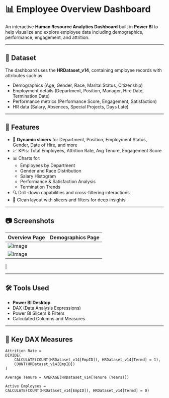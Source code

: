 # 📊 Employee Overview Dashboard

An interactive **Human Resource Analytics Dashboard** built in **Power BI** to help visualize and explore employee data including demographics, performance, engagement, and attrition.

---

## 📁 Dataset

The dashboard uses the **HRDataset_v14**, containing employee records with attributes such as:

- Demographics (Age, Gender, Race, Marital Status, Citizenship)
- Employment details (Department, Position, Manager, Hire Date, Termination Date)
- Performance metrics (Performance Score, Engagement, Satisfaction)
- HR data (Salary, Absences, Special Projects, Days Late)

---

## 🧩 Features

- 📌 **Dynamic slicers** for Department, Position, Employment Status, Gender, Date of Hire, and more
- 📈 KPIs: Total Employees, Attrition Rate, Avg Tenure, Engagement Score
- 📊 Charts for:
  - Employees by Department
  - Gender and Race Distribution
  - Salary Histogram
  - Performance & Satisfaction Analysis
  - Termination Trends
- 🔍 Drill-down capabilities and cross-filtering interactions
- 🎨 Clean layout with slicers and filters for deep insights

---

## 📷 Screenshots

| Overview Page | Demographics Page |
|---------------|-------------------|
| ![image](https://github.com/user-attachments/assets/1d767c6f-5ffb-4adc-86ce-ff8e07f7287e)
 | ![image](https://github.com/user-attachments/assets/64add0a9-252b-4529-a14d-a99cf68501d8)
 |

---

## 🛠️ Tools Used

- **Power BI Desktop**
- DAX (Data Analysis Expressions)
- Power BI Slicers & Filters
- Calculated Columns and Measures

---

## 🧠 Key DAX Measures

```dax
Attrition Rate = 
DIVIDE(
    CALCULATE(COUNT(HRDataset_v14[EmpID]), HRDataset_v14[Termd] = 1),
    COUNT(HRDataset_v14[EmpID])
)

Average Tenure = AVERAGE(HRDataset_v14[Tenure (Years)])

Active Employees = 
CALCULATE(COUNT(HRDataset_v14[EmpID]), HRDataset_v14[Termd] = 0)
```
